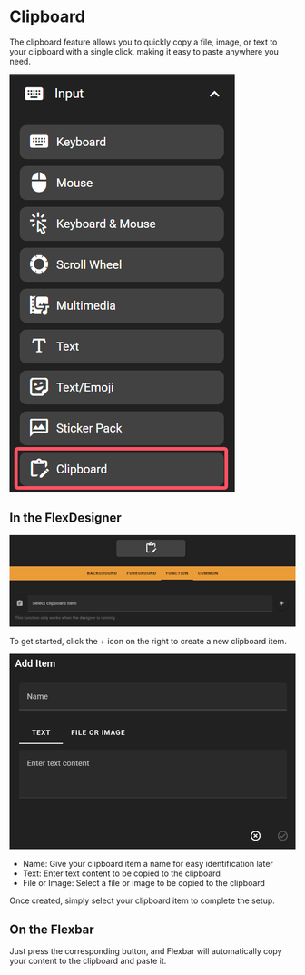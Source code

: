# Clipboard

The clipboard feature allows you to quickly copy a file, image, or text to your clipboard with a single click, making it easy to paste anywhere you need.

![1745471330502](image/clipboard/1745471330502.png)

## In the FlexDesigner

![1745471367411](image/clipboard/1745471367411.png)

To get started, click the + icon on the right to create a new clipboard item.

![1745471398426](image/clipboard/1745471398426.png)

- Name: Give your clipboard item a name for easy identification later
- Text: Enter text content to be copied to the clipboard
- File or Image: Select a file or image to be copied to the clipboard

Once created, simply select your clipboard item to complete the setup.

## On the Flexbar

Just press the corresponding button, and Flexbar will automatically copy your content to the clipboard and paste it.
